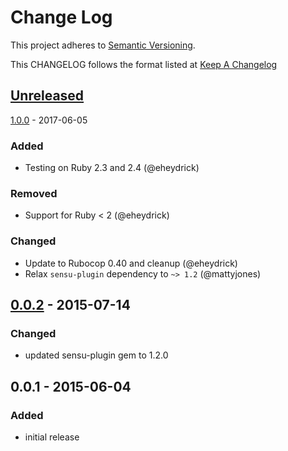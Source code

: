 # Change Log
This project adheres to [Semantic Versioning](http://semver.org/).

This CHANGELOG follows the format listed at [Keep A Changelog](http://keepachangelog.com/)

## [Unreleased]

[1.0.0] - 2017-06-05
### Added
- Testing on Ruby 2.3 and 2.4 (@eheydrick)

### Removed
- Support for Ruby < 2 (@eheydrick)

### Changed
- Update to Rubocop 0.40 and cleanup (@eheydrick)
- Relax `sensu-plugin` dependency to `~> 1.2` (@mattyjones)

## [0.0.2] - 2015-07-14
### Changed
- updated sensu-plugin gem to 1.2.0

## 0.0.1 - 2015-06-04
### Added
- initial release

[Unreleased]: https://github.com/sensu-plugins/sensu-plugins-irc/compare/1.0.0...HEAD
[1.0.0]: https://github.com/sensu-plugins/sensu-plugins-irc/compare/0.0.2...1.0.0
[0.0.2]: https://github.com/sensu-plugins/sensu-plugins-irc/compare/0.0.1...0.0.2

